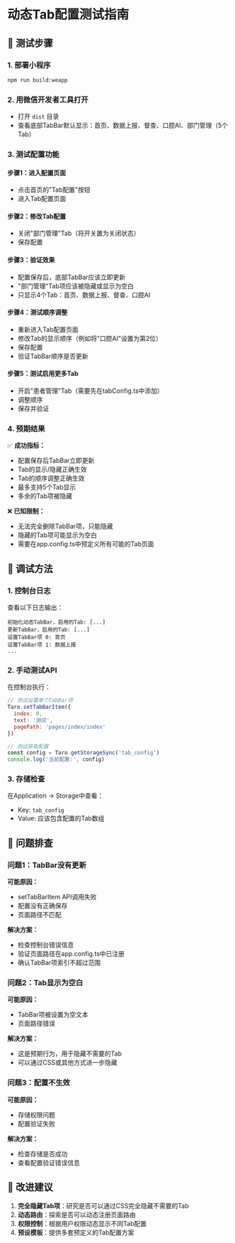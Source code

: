 # 动态Tab配置测试指南

## 🧪 测试步骤

### 1. 部署小程序
```bash
npm run build:weapp
```

### 2. 用微信开发者工具打开
- 打开 `dist` 目录
- 查看底部TabBar默认显示：首页、数据上报、督查、口腔AI、部门管理（5个Tab）

### 3. 测试配置功能

#### 步骤1：进入配置页面
- 点击首页的"Tab配置"按钮
- 进入Tab配置页面

#### 步骤2：修改Tab配置
- 关闭"部门管理"Tab（将开关置为关闭状态）
- 保存配置

#### 步骤3：验证效果
- 配置保存后，底部TabBar应该立即更新
- "部门管理"Tab项应该被隐藏或显示为空白
- 只显示4个Tab：首页、数据上报、督查、口腔AI

#### 步骤4：测试顺序调整
- 重新进入Tab配置页面
- 修改Tab的显示顺序（例如将"口腔AI"设置为第2位）
- 保存配置
- 验证TabBar顺序是否更新

#### 步骤5：测试启用更多Tab
- 开启"患者管理"Tab（需要先在tabConfig.ts中添加）
- 调整顺序
- 保存并验证

### 4. 预期结果

✅ **成功指标：**
- 配置保存后TabBar立即更新
- Tab的显示/隐藏正确生效
- Tab的顺序调整正确生效
- 最多支持5个Tab显示
- 多余的Tab项被隐藏

❌ **已知限制：**
- 无法完全删除TabBar项，只能隐藏
- 隐藏的Tab项可能显示为空白
- 需要在app.config.ts中预定义所有可能的Tab页面

## 🔧 调试方法

### 1. 控制台日志
查看以下日志输出：
```
初始化动态TabBar，启用的Tab: [...]
更新TabBar，启用的Tab: [...]
设置TabBar项 0: 首页
设置TabBar项 1: 数据上报
...
```

### 2. 手动测试API
在控制台执行：
```javascript
// 测试设置单个TabBar项
Taro.setTabBarItem({
  index: 0,
  text: '测试',
  pagePath: 'pages/index/index'
})

// 测试获取配置
const config = Taro.getStorageSync('tab_config')
console.log('当前配置:', config)
```

### 3. 存储检查
在Application -> Storage中查看：
- Key: `tab_config`
- Value: 应该包含配置的Tab数组

## 🐛 问题排查

### 问题1：TabBar没有更新
**可能原因：**
- setTabBarItem API调用失败
- 配置没有正确保存
- 页面路径不匹配

**解决方案：**
- 检查控制台错误信息
- 验证页面路径在app.config.ts中已注册
- 确认TabBar项索引不超过范围

### 问题2：Tab显示为空白
**可能原因：**
- TabBar项被设置为空文本
- 页面路径错误

**解决方案：**
- 这是预期行为，用于隐藏不需要的Tab
- 可以通过CSS或其他方式进一步隐藏

### 问题3：配置不生效
**可能原因：**
- 存储权限问题
- 配置验证失败

**解决方案：**
- 检查存储是否成功
- 查看配置验证错误信息

## 📝 改进建议

1. **完全隐藏Tab项**：研究是否可以通过CSS完全隐藏不需要的Tab
2. **动态路由**：探索是否可以动态注册页面路由
3. **权限控制**：根据用户权限动态显示不同Tab配置
4. **预设模板**：提供多套预定义的Tab配置方案